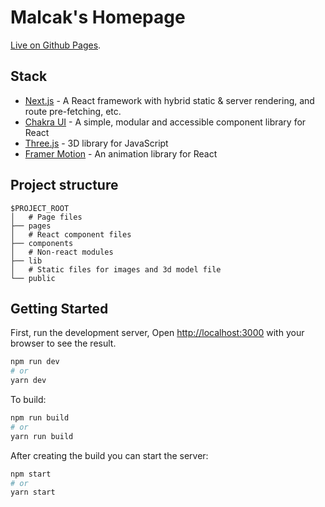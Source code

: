 # Malcak's Homepage

[Live on Github Pages](https://malcak.github.io/).

## Stack

- [Next.js](https://nextjs.org/) - A React framework with hybrid static & server rendering, and route pre-fetching, etc.
- [Chakra UI](https://chakra-ui.com/) - A simple, modular and accessible component library for React
- [Three.js](https://threejs.org/) - 3D library for JavaScript
- [Framer Motion](https://www.framer.com/motion/) - An animation library for React

## Project structure

```
$PROJECT_ROOT
│   # Page files
├── pages
│   # React component files
├── components
│   # Non-react modules
├── lib
│   # Static files for images and 3d model file
└── public
```

## Getting Started

First, run the development server, Open [http://localhost:3000](http://localhost:3000) with your browser to see the result.

```bash
npm run dev
# or
yarn dev
```

To build:

```bash
npm run build
# or
yarn run build
```

After creating the build you can start the server:

```bash
npm start
# or
yarn start
```
